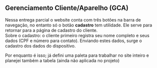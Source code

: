 <h2>Gerenciamento Cliente/Aparelho (GCA) </h2>
Nessa entrega parcial o website conta com três botões na barra de navegação, no entanto só o botão <b>cadastro</b> tem utilidade. Ele serve para retornar para a página de cadastro do cliente.
<br>
Sobre o cadastro: o cliente primeiro registra seu nome completo e seus dados (CPF e número para contato). Enviando estes dados, surge o cadastro dos dados do dispositivo.
<br>

Por enquanto é isso; já defini uma paleta para trabalhar no site inteiro e planejei também a tabela (ainda não aplicada no projeto) 
